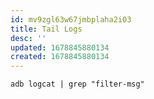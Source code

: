 ```yaml
---
id: mv9zgl63w67jmbplaha2i03
title: Tail Logs
desc: ''
updated: 1678845880134
created: 1678845880134
---
```


```shell
adb logcat | grep "filter-msg"
```
